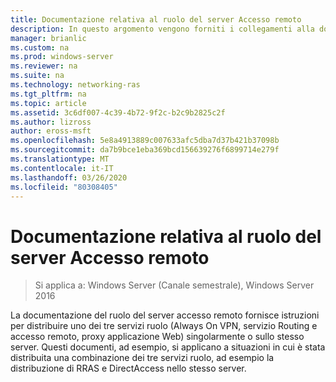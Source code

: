 ```yaml
---
title: Documentazione relativa al ruolo del server Accesso remoto
description: In questo argomento vengono forniti i collegamenti alla documentazione per l'accesso remoto in Windows Server 2016.
manager: brianlic
ms.custom: na
ms.prod: windows-server
ms.reviewer: na
ms.suite: na
ms.technology: networking-ras
ms.tgt_pltfrm: na
ms.topic: article
ms.assetid: 3c6df007-4c39-4b72-9f2c-b2c9b2825c2f
ms.author: lizross
author: eross-msft
ms.openlocfilehash: 5e8a4913889c007633afc5dba7d37b421b37098b
ms.sourcegitcommit: da7b9bce1eba369bcd156639276f6899714e279f
ms.translationtype: MT
ms.contentlocale: it-IT
ms.lasthandoff: 03/26/2020
ms.locfileid: "80308405"
---
```

# <a name="remote-access-server-role-documentation"></a>Documentazione relativa al ruolo del server Accesso remoto

>Si applica a: Windows Server (Canale semestrale), Windows Server 2016

La documentazione del ruolo del server accesso remoto fornisce istruzioni per distribuire uno dei tre servizi ruolo (Always On VPN, servizio Routing e accesso remoto, proxy applicazione Web) singolarmente o sullo stesso server. Questi documenti, ad esempio, si applicano a situazioni in cui è stata distribuita una combinazione dei tre servizi ruolo, ad esempio la distribuzione di RRAS e DirectAccess nello stesso server.  
